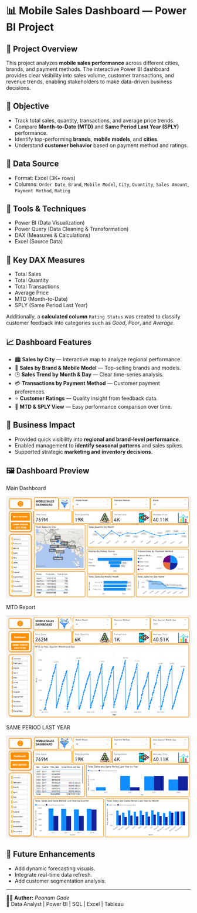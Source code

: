 # 📊 Mobile Sales Dashboard — Power BI Project

## 📝 Project Overview
This project analyzes **mobile sales performance** across different cities, brands, and payment methods. The interactive Power BI dashboard provides clear visibility into sales volume, customer transactions, and revenue trends, enabling stakeholders to make data-driven business decisions.

## 🎯 Objective
- Track total sales, quantity, transactions, and average price trends.  
- Compare **Month-to-Date (MTD)** and **Same Period Last Year (SPLY)** performance.  
- Identify top-performing **brands**, **mobile models**, and **cities**.  
- Understand **customer behavior** based on payment method and ratings.

## 📂 Data Source
- Format: Excel (3K+ rows)  
- Columns: `Order Date`, `Brand`, `Mobile Model`, `City`, `Quantity`, `Sales Amount`, `Payment Method`, `Rating`

## 🧰 Tools & Techniques
- Power BI (Data Visualization)  
- Power Query (Data Cleaning & Transformation)  
- DAX (Measures & Calculations)  
- Excel (Source Data)

## 🧮 Key DAX Measures
- Total Sales  
- Total Quantity  
- Total Transactions  
- Average Price  
- MTD (Month-to-Date)  
- SPLY (Same Period Last Year)

Additionally, a **calculated column** `Rating Status` was created to classify customer feedback into categories such as *Good*, *Poor*, and *Average*.

## 📈 Dashboard Features
- 🏙️ **Sales by City** — Interactive map to analyze regional performance.  
- 🧾 **Sales by Brand & Mobile Model** — Top-selling brands and models.  
- 🕒 **Sales Trend by Month & Day** — Clear time-series analysis.  
- 💳 **Transactions by Payment Method** — Customer payment preferences.  
- ⭐ **Customer Ratings** — Quality insight from feedback data.  
- 📅 **MTD & SPLY View** — Easy performance comparison over time.

## 🌟 Business Impact
- Provided quick visibility into **regional and brand-level performance**.  
- Enabled management to **identify seasonal patterns** and sales spikes.  
- Supported strategic **marketing and inventory decisions**.

## 🖼️ Dashboard Preview

 Main Dashboard 

 ![Dashboard](./Mobdashboard.png)

 MTD Report 
 
 ![MTD Report](./MobMTDReport.png) 

 SAME PERIOD LAST YEAR 
 
 ![MTD Report](./sameperiodlastyear.png) 








## 🚀 Future Enhancements
- Add dynamic forecasting visuals.  
- Integrate real-time data refresh.  
- Add customer segmentation analysis.

---

👩‍💻 **Author:** *Poonam Gade*  
📍 Data Analyst | Power BI | SQL | Excel | Tableau
